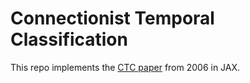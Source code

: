 # Connectionist Temporal Classification

This repo implements the [CTC paper](https://www.cs.toronto.edu/~graves/icml_2006.pdf) from 2006 in JAX.

